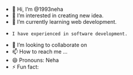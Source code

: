 - 👋 Hi, I’m @1993neha
- 👀 I’m interested in creating new idea.
- 🌱 I’m currently learning web development.
-     I have experienced in software development.
- 💞️ I’m looking to collaborate on 
- 📫 How to reach me ...
- 😄 Pronouns: Neha
- ⚡ Fun fact: 

<!---
1993neha/1993neha is a ✨ special ✨ repository because its `README.md` (this file) appears on your GitHub profile.
You can click the Preview link to take a look at your changes.
--->
